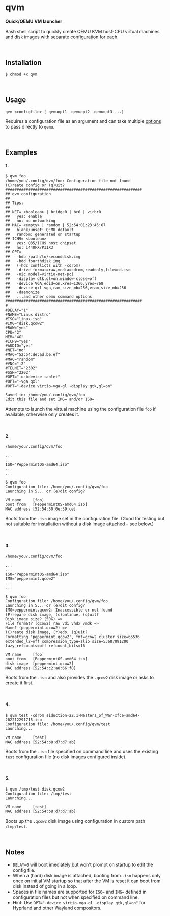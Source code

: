 # qvm
**Quick/QEMU VM launcher**

Bash shell script to quickly create QEMU KVM host-CPU virtual machines and disk images with separate configuration for each.

<br>

## Installation

```
$ chmod +x qvm
```

<br>

## Usage

```
qvm <configfile> [-qemuopt1 -qemuopt2 -qemuopt3 ...]
```

Requires a configuration file as an argument and can take multiple [options](https://man.archlinux.org/man/qemu.1) to pass directly to `qemu`.

<br>

## Examples

#### 1.
```
$ qvm foo
/home/you/.config/qvm/foo: Configuration file not found
(C)reate config or (q)uit?
############################################################
## qvm configuration
##
## Tips:
##
## NET= <boolean> | bridge0 | br0 | virbr0
##   yes: enable
##   no: no networking
## MAC= <empty> | random | 52:54:01:23:45:67
##   blank/unset: QEMU default
##   random: generated on startup
## ICH9= <boolean>
##   yes: Q35/ICH9 host chipset
##   no: i440FX/PIIX3
## OPT=
##   -hdb /path/to/seconddisk.img
##   -hdd fourthdisk.img
##   (-hdc conflicts with -cdrom)
##   -drive format=raw,media=cdrom,readonly,file=cd.iso
##   -nic model=virtio-net-pci
##   -display gtk,gl=on,window-close=off
##   -device VGA,edid=on,xres=1366,yres=768
##   -device qxl-vga,ram_size_mb=256,vram_size_mb=256
##   -daemonize
##   ...and other qemu command options
############################################################
#
#DELAY="1"
#NAME="Linux distro"
#ISO="linux.iso"
#IMG="disk.qcow2"
#RAW="yes"
CPU="2"
MEM="4G"
#ICH9="yes"
#AUDIO="yes"
#NET="no"
#MAC="52:54:de:ad:be:ef"
#MAC="random"
#VNC=":2"
#TELNET="2302"
#SSH="2202"
#OPT="-usbdevice tablet"
#OPT="-vga qxl"
#OPT="-device virtio-vga-gl -display gtk,gl=on"

Saved in: /home/you/.config/qvm/foo
Edit this file and set IMG= and/or ISO=
```

Attempts to launch the virtual machine using the configuration file `foo` if available, otherwise only creates it.

<br>

#### 2.
`/home/you/.config/qvm/foo`
```
...
...
ISO="PeppermintOS-amd64.iso"
...
...
```

```
$ qvm foo
Configuration file: /home/you/.config/qvm/foo
Launching in 5... or (e)dit config?

VM name     [foo]
boot from   [PeppermintOS-amd64.iso]
MAC address [52:54:50:0e:39:ce]
```

Boots from the `.iso` image set in the configuration file. (Good for testing but not suitable for installation without a disk image attached – see below.)

<br>

#### 3.
`/home/you/.config/qvm/foo`
```
...
...
ISO="PeppermintOS-amd64.iso"
IMG="peppermint.qcow2"
...
...
```

```
$ qvm foo
Configuration file: /home/you/.config/qvm/foo
Launching in 5... or (e)dit config?
IMG=peppermint.qcow2: Inaccessible or not found
(P)repare disk image, (c)ontinue, (q)uit?
Disk image size? (50G) => 
File format? (qcow2) raw vdi vhdx vmdk => 
Name? (peppermint.qcow2) => 
(C)reate disk image, (r)edo, (q)uit?
Formatting 'peppermint.qcow2', fmt=qcow2 cluster_size=65536 extended_l2=off compression_type=zlib size=53687091200 lazy_refcounts=off refcount_bits=16

VM name     [foo]
boot from   [PeppermintOS-amd64.iso]
disk image  [peppermint.qcow2]
MAC address [52:54:c2:a8:66:f8]
```

Boots from the `.iso` and also provides the `.qcow2` disk image or asks to create it first.

<br>

#### 4.
```
$ qvm test -cdrom siduction-22.1-Masters_of_War-xfce-amd64-202212291715.iso
Configuration file: /home/you/.config/qvm/test
Launching...

VM name     [test]
MAC address [52:54:b8:d7:d7:ab]
```

Boots from the `.iso` file specified on command line and uses the existing `test` configuration file (no disk images configured inside).

<br>

#### 5.
```
$ qvm /tmp/test disk.qcow2
Configuration file: /tmp/test
Launching...

VM name     [test]
MAC address [52:54:b8:d7:d7:ab]
```

Boots up the `.qcow2` disk image using configuration in custom path `/tmp/test`.

<br>

## Notes
* `DELAY=0` will boot imediately but won't prompt on startup to edit the config file.
* When a (hard) disk image is attached, booting from `.iso` happens only once on initial VM startup so that after the VM is reset it can boot from disk instead of going in a loop.
* Spaces in file names are supported for `ISO=` and `IMG=` defined in configuration files but not when specified on command line.
* Hint: Use `OPT="-device virtio-vga-gl -display gtk,gl=on"` for Hyprland and other Wayland compositors.
